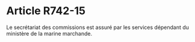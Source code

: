 # Article R742-15

Le secrétariat des commissions est assuré par les services dépendant du ministère de la marine marchande.